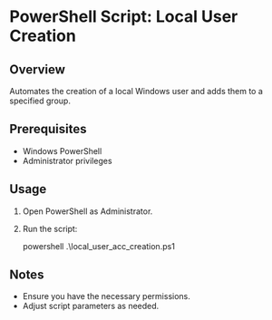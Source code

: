 # PowerShell Script: Local User Creation

## Overview
Automates the creation of a local Windows user and adds them to a specified group.

## Prerequisites
- Windows PowerShell
- Administrator privileges

## Usage

1. Open PowerShell as Administrator.
2. Run the script:

   powershell
   .\local_user_acc_creation.ps1
   
## Notes
- Ensure you have the necessary permissions.
- Adjust script parameters as needed.
